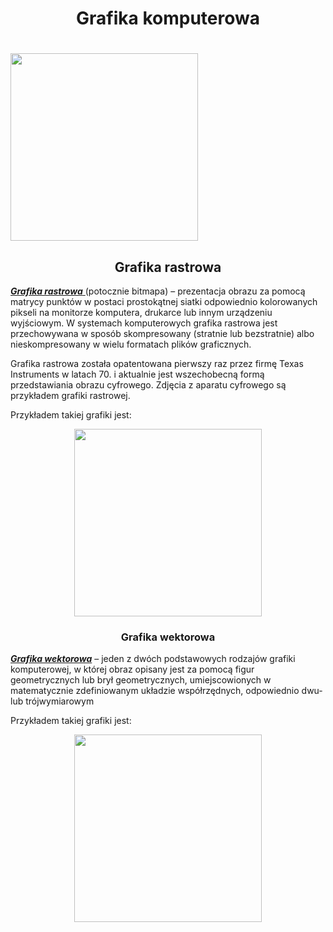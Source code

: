 
<html>
<head>
             <meta charset="utf-8">
  
  
   
  </head>
<body>
 <h1 align="center">Grafika komputerowa</h1>
  <h1 aling="center"><img src="https://roznice.com/wp-content/uploads/2013/11/rastrowa-wektorowa.jpg" width="300"</h1>
  <h2 align="center"><strong>Grafika rastrowa</strong></h2>
    <a href="https://pl.wikipedia.org/wiki/Grafika_rastrowa"> <strong><em>Grafika rastrowa</em></strong> </a> (potocznie bitmapa) – prezentacja obrazu za pomocą matrycy punktów w postaci prostokątnej siatki odpowiednio kolorowanych pikseli na monitorze komputera, drukarce lub innym urządzeniu wyjściowym. W systemach komputerowych grafika rastrowa jest przechowywana w sposób skompresowany (stratnie lub bezstratnie) albo nieskompresowany w wielu formatach plików graficznych.

Grafika rastrowa została opatentowana pierwszy raz przez firmę Texas Instruments w latach 70. i aktualnie jest wszechobecną formą przedstawiania obrazu cyfrowego. Zdjęcia z aparatu cyfrowego są przykładem grafiki rastrowej.
<p> Przykładem takiej grafiki jest:
<center><img src="https://upload.wikimedia.org/wikipedia/commons/thumb/3/3b/Rgb-raster-image.svg/450px-Rgb-raster-image.svg.png" width="300"></center>
    
<h3 align="center"><strong>Grafika wektorowa</strong></h3>
   <a href="https://pl.wikipedia.org/wiki/Grafika_wektorowa"> <strong><em>Grafika wektorowa</em></strong></a> – jeden z dwóch podstawowych rodzajów grafiki komputerowej, w której obraz opisany jest za pomocą figur geometrycznych lub brył geometrycznych, umiejscowionych w matematycznie zdefiniowanym układzie współrzędnych, odpowiednio dwu- lub trójwymiarowym
<p> Przykładem takiej grafiki jest:
<center><img src="https://st3.depositphotos.com/14846838/18822/v/1600/depositphotos_188220866-stock-illustration-beach-flat-vector-icon.jpg" width="300"></center>
</body>
</html>

